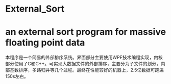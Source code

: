 # External_Sort
# an external sort program for massive floating point data

本程序是一个简易的外部排序系统。界面部分主要使用WPF技术编程实现，内核部分使用了C和C++。可实现大数据文件的外部排序，主要分为子文件的划分，内部基数排序，多路归并等几个过程。最终在性能较好的机器上，2.5亿数据可跑进150s左右。
